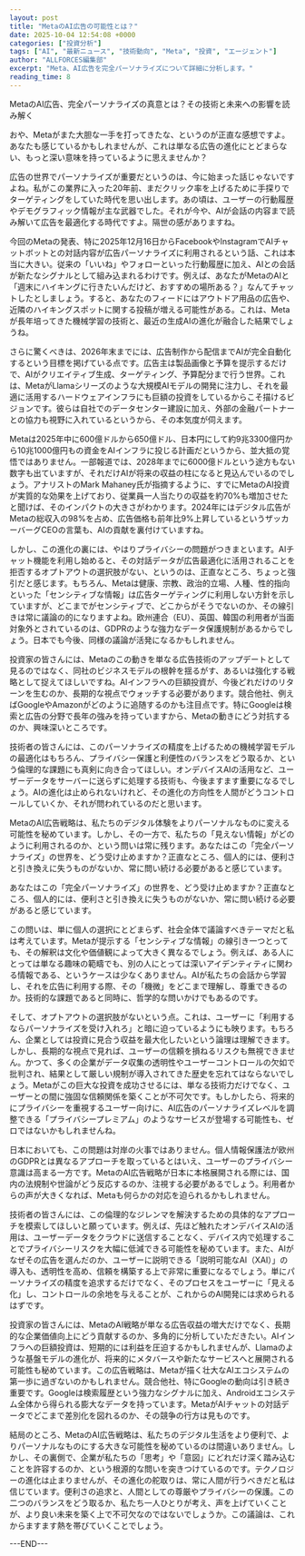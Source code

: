 ```yaml
---
layout: post
title: "MetaのAI広告の可能性とは？"
date: 2025-10-04 12:54:08 +0000
categories: ["投資分析"]
tags: ["AI", "最新ニュース", "技術動向", "Meta", "投資", "エージェント"]
author: "ALLFORCES編集部"
excerpt: "Meta、AI広告を完全パーソナライズについて詳細に分析します。"
reading_time: 8
---
```


MetaのAI広告、完全パーソナライズの真意とは？その技術と未来への影響を読み解く

おや、Metaがまた大胆な一手を打ってきたな、というのが正直な感想ですよ。あなたも感じているかもしれませんが、これは単なる広告の進化にとどまらない、もっと深い意味を持っているように思えませんか？

広告の世界でパーソナライズが重要だというのは、今に始まった話じゃないですよね。私がこの業界に入った20年前、まだクリック率を上げるために手探りでターゲティングをしていた時代を思い出します。あの頃は、ユーザーの行動履歴やデモグラフィック情報が主な武器でした。それが今や、AIが会話の内容まで読み解いて広告を最適化する時代ですよ。隔世の感がありますね。

今回のMetaの発表、特に2025年12月16日からFacebookやInstagramでAIチャットボットとの対話内容が広告パーソナライズに利用されるという話、これは本当に大きい。従来の「いいね」やフォローといった行動履歴に加え、AIとの会話が新たなシグナルとして組み込まれるわけです。例えば、あなたがMetaのAIと「週末にハイキングに行きたいんだけど、おすすめの場所ある？」なんてチャットしたとしましょう。すると、あなたのフィードにはアウトドア用品の広告や、近隣のハイキングスポットに関する投稿が増える可能性がある。これは、Metaが長年培ってきた機械学習の技術と、最近の生成AIの進化が融合した結果でしょうね。

さらに驚くべきは、2026年末までには、広告制作から配信までAIが完全自動化するという目標を掲げている点です。広告主は製品画像と予算を提示するだけで、AIがクリエイティブ生成、ターゲティング、予算配分まで行う世界。これは、MetaがLlamaシリーズのような大規模AIモデルの開発に注力し、それを最適に活用するハードウェアインフラにも巨額の投資をしているからこそ描けるビジョンです。彼らは自社でのデータセンター建設に加え、外部の金融パートナーとの協力も視野に入れているというから、その本気度が伺えます。

Metaは2025年中に600億ドルから650億ドル、日本円にして約9兆3300億円から10兆1000億円もの資金をAIインフラに投じる計画だというから、並大抵の覚悟ではありません。一部報道では、2028年までに6000億ドルという途方もない数字も出ていますが、それだけAIが将来の収益の柱になると見込んでいるのでしょう。アナリストのMark Mahaney氏が指摘するように、すでにMetaのAI投資が実質的な効果を上げており、従業員一人当たりの収益を約70%も増加させたと聞けば、そのインパクトの大きさがわかります。2024年にはデジタル広告がMetaの総収入の98%を占め、広告価格も前年比9%上昇しているというザッカーバーグCEOの言葉も、AIの貢献を裏付けていますね。

しかし、この進化の裏には、やはりプライバシーの問題がつきまといます。AIチャット機能を利用し始めると、その対話データが広告最適化に活用されることを拒否するオプトアウトの選択肢がない、というのは、正直なところ、ちょっと強引だと感じます。もちろん、Metaは健康、宗教、政治的立場、人種、性的指向といった「センシティブな情報」は広告ターゲティングに利用しない方針を示していますが、どこまでがセンシティブで、どこからがそうでないのか、その線引きは常に議論の的になりますよね。欧州連合（EU）、英国、韓国の利用者が当面対象外とされているのは、GDPRのような強力なデータ保護規制があるからでしょう。日本でも今後、同様の議論が活発になるかもしれません。

投資家の皆さんには、Metaのこの動きを単なる広告技術のアップデートとして見るのではなく、同社のビジネスモデルの根幹を揺るがす、あるいは強化する戦略として捉えてほしいですね。AIインフラへの巨額投資が、今後どれだけのリターンを生むのか、長期的な視点でウォッチする必要があります。競合他社、例えばGoogleやAmazonがどのように追随するのかも注目点です。特にGoogleは検索と広告の分野で長年の強みを持っていますから、Metaの動きにどう対抗するのか、興味深いところです。

技術者の皆さんには、このパーソナライズの精度を上げるための機械学習モデルの最適化はもちろん、プライバシー保護と利便性のバランスをどう取るか、という倫理的な課題にも真剣に向き合ってほしい。オンデバイスAIの活用など、ユーザーデータをサーバーに送らずに処理する技術も、今後ますます重要になるでしょう。AIの進化は止められないけれど、その進化の方向性を人間がどうコントロールしていくか、それが問われているのだと思います。

MetaのAI広告戦略は、私たちのデジタル体験をよりパーソナルなものに変える可能性を秘めています。しかし、その一方で、私たちの「見えない情報」がどのように利用されるのか、という問いは常に残ります。あなたはこの「完全パーソナライズ」の世界を、どう受け止めますか？正直なところ、個人的には、便利さと引き換えに失うものがないか、常に問い続ける必要があると感じています。

あなたはこの「完全パーソナライズ」の世界を、どう受け止めますか？正直なところ、個人的には、便利さと引き換えに失うものがないか、常に問い続ける必要があると感じています。

この問いは、単に個人の選択にとどまらず、社会全体で議論すべきテーマだと私は考えています。Metaが提示する「センシティブな情報」の線引き一つとっても、その解釈は文化や価値観によって大きく異なるでしょう。例えば、ある人にとっては単なる趣味の範疇でも、別の人にとっては深いアイデンティティに関わる情報である、というケースは少なくありません。AIが私たちの会話から学習し、それを広告に利用する際、その「機微」をどこまで理解し、尊重できるのか。技術的な課題であると同時に、哲学的な問いかけでもあるのです。

そして、オプトアウトの選択肢がないという点。これは、ユーザーに「利用するならパーソナライズを受け入れろ」と暗に迫っているようにも映ります。もちろん、企業としては投資に見合う収益を最大化したいという論理は理解できます。しかし、長期的な視点で見れば、ユーザーの信頼を損ねるリスクも無視できません。かつて、多くの企業がデータ収集の透明性やユーザーコントロールの欠如で批判され、結果として厳しい規制が導入されてきた歴史を忘れてはならないでしょう。Metaがこの巨大な投資を成功させるには、単なる技術力だけでなく、ユーザーとの間に強固な信頼関係を築くことが不可欠です。もしかしたら、将来的にプライバシーを重視するユーザー向けに、AI広告のパーソナライズレベルを調整できる「プライバシープレミアム」のようなサービスが登場する可能性も、ゼロではないかもしれませんね。

日本においても、この問題は対岸の火事ではありません。個人情報保護法が欧州のGDPRとは異なるアプローチを取っているとはいえ、ユーザーのプライバシー意識は高まる一方です。MetaのAI広告戦略が日本に本格展開される際には、国内の法規制や世論がどう反応するのか、注視する必要があるでしょう。利用者からの声が大きくなれば、Metaも何らかの対応を迫られるかもしれません。

技術者の皆さんには、この倫理的なジレンマを解決するための具体的なアプローチを模索してほしいと願っています。例えば、先ほど触れたオンデバイスAIの活用は、ユーザーデータをクラウドに送信することなく、デバイス内で処理することでプライバシーリスクを大幅に低減できる可能性を秘めています。また、AIがなぜその広告を選んだのか、ユーザーに説明できる「説明可能なAI（XAI）」の導入も、透明性を高め、信頼を構築する上で非常に重要になるでしょう。単にパーソナライズの精度を追求するだけでなく、そのプロセスをユーザーに「見える化」し、コントロールの余地を与えることが、これからのAI開発には求められるはずです。

投資家の皆さんには、MetaのAI戦略が単なる広告収益の増大だけでなく、長期的な企業価値向上にどう貢献するのか、多角的に分析していただきたい。AIインフラへの巨額投資は、短期的には利益を圧迫するかもしれませんが、Llamaのような基盤モデルの進化が、将来的にメタバースや新たなサービスへと展開される可能性も秘めています。この広告戦略は、Metaが描く壮大なAIエコシステムの第一歩に過ぎないのかもしれません。競合他社、特にGoogleの動向は引き続き重要です。Googleは検索履歴という強力なシグナルに加え、Androidエコシステム全体から得られる膨大なデータを持っています。MetaがAIチャットの対話データでどこまで差別化を図れるのか、その競争の行方は見ものです。

結局のところ、MetaのAI広告戦略は、私たちのデジタル生活をより便利で、よりパーソナルなものにする大きな可能性を秘めているのは間違いありません。しかし、その裏側で、企業が私たちの「思考」や「意図」にどれだけ深く踏み込むことを許容するのか、という根源的な問いを突きつけているのです。テクノロジーの進化は止まりませんが、その進化の舵取りは、常に人間が行うべきだと私は信じています。便利さの追求と、人間としての尊厳やプライバシーの保護。この二つのバランスをどう取るか、私たち一人ひとりが考え、声を上げていくことが、より良い未来を築く上で不可欠なのではないでしょうか。この議論は、これからますます熱を帯びていくことでしょう。

---END---